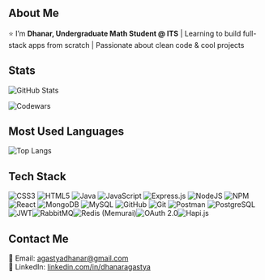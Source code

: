 ## About Me  
⭐ I’m **Dhanar, Undergraduate Math Student @ ITS** | Learning to build full-stack apps from scratch | Passionate about clean code & cool projects 



## Stats  
![GitHub Stats](https://github-readme-stats.vercel.app/api?username=agastyaa-nar&show_icons=true&theme=tokyonight)

![Codewars](https://www.codewars.com/users/agastyaa-nar/badges/large)




## Most Used Languages  
![Top Langs](https://github-readme-stats.vercel.app/api/top-langs/?username=agastyaa-nar&langs_count=12&layout=compact&theme=tokyonight)  

## Tech Stack
 
![CSS3](https://img.shields.io/badge/css3-%231572B6.svg?style=for-the-badge&logo=css3&logoColor=white) ![HTML5](https://img.shields.io/badge/html5-%23E34F26.svg?style=for-the-badge&logo=html5&logoColor=white) ![Java](https://img.shields.io/badge/java-%23ED8B00.svg?style=for-the-badge&logo=openjdk&logoColor=white) ![JavaScript](https://img.shields.io/badge/javascript-%23323330.svg?style=for-the-badge&logo=javascript&logoColor=%23F7DF1E) ![Express.js](https://img.shields.io/badge/express.js-%23404d59.svg?style=for-the-badge&logo=express&logoColor=%2361DAFB) ![NodeJS](https://img.shields.io/badge/node.js-6DA55F?style=for-the-badge&logo=node.js&logoColor=white) ![NPM](https://img.shields.io/badge/NPM-%23CB3837.svg?style=for-the-badge&logo=npm&logoColor=white) ![React](https://img.shields.io/badge/react-%2320232a.svg?style=for-the-badge&logo=react&logoColor=%2361DAFB) ![MongoDB](https://img.shields.io/badge/MongoDB-%234ea94b.svg?style=for-the-badge&logo=mongodb&logoColor=white) ![MySQL](https://img.shields.io/badge/mysql-4479A1.svg?style=for-the-badge&logo=mysql&logoColor=white) ![GitHub](https://img.shields.io/badge/github-%23121011.svg?style=for-the-badge&logo=github&logoColor=white) ![Git](https://img.shields.io/badge/git-%23F05033.svg?style=for-the-badge&logo=git&logoColor=white) ![Postman](https://img.shields.io/badge/Postman-FF6C37?style=for-the-badge&logo=postman&logoColor=white) ![PostgreSQL](https://img.shields.io/badge/postgresql-336791.svg?style=for-the-badge&logo=postgresql&logoColor=white)![JWT](https://img.shields.io/badge/JWT-black?style=for-the-badge&logo=jsonwebtokens&logoColor=white)![RabbitMQ](https://img.shields.io/badge/RabbitMQ-FF6600?style=for-the-badge&logo=rabbitmq&logoColor=white)![Redis (Memurai)](https://img.shields.io/badge/Redis-DC382D?style=for-the-badge&logo=redis&logoColor=white)![OAuth 2.0](https://img.shields.io/badge/OAuth%202.0-3A3A3A?style=for-the-badge&logo=openid&logoColor=white)![Hapi.js](https://img.shields.io/badge/Hapi.js-FF6C37?style=for-the-badge&logo=hapi&logoColor=white)


## Contact Me  
📧 Email: agastyadhanar@gmail.com  
🔗 LinkedIn: [linkedin.com/in/dhanaragastya](https://www.linkedin.com/in/dhanaragastya)  
